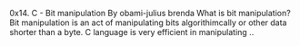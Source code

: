 0x14. C - Bit manipulation
By obami-julius brenda
What is bit manipulation?
Bit manipulation is an act of manipulating bits algorithimcally or other data shorter than a byte.       C language is very efficient in manipulating ..
